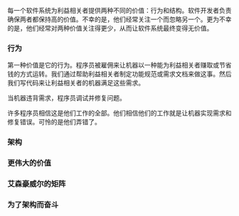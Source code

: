 每一个软件系统为利益相关者提供两种不同的价值：行为和结构。软件开发者负责确保两者都保持高的价值。不幸的是，他们经常关注一个而忽略另一个。更为不幸的是，他们经常对两种价值关注得更少，从而让软件系统最终变得无价值。

### 行为
第一种价值是它的行为。程序员被雇佣来让机器以一种能为利益相关者赚取或节省钱的方式运转。我们通过帮助利益相关者制定功能规范或需求文档来做这事。然后我们写代码来让利益相关者的机器满足这些需求。

当机器违背需求，程序员调试并修复问题。

许多程序员相信这是他们工作的全部。他们相信他们的工作就是让机器实现需求和修复错误。可怜的是他们弄错了。

### 架构
### 更伟大的价值
### 艾森豪威尔的矩阵
### 为了架构而奋斗

